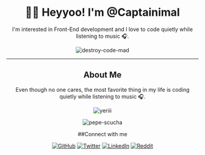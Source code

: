 <div align="center">

# 👩‍💻 Heyyoo! I'm @Captainimal

I'm interested in Front-End development and I love to code quietly while listening to music 🎧.

![destroy-code-mad](https://github.com/Captainimal/Captainimal/assets/132740277/a501a201-9b27-411b-82d1-248041056c07)

---

## About Me

Even though no one cares, the most favorite thing in my life is coding quietly while listening to music 🎧.

![yeriii](https://github.com/Captainimal/Captainimal/assets/132740277/6fc5828a-1344-4f98-b2ea-f78c9064121b)

![pepe-scucha](https://github.com/Captainimal/Captainimal/assets/132740277/6cb986e4-4744-407b-a0b8-b641af9f4b9b)

<!---
Captainimal is a ✨ special ✨ person because its `README.md` (this file) appears normal on GitHub profile.
You can click the Preview link to take a look at your changes.
--->

##Connect with me

[![GitHub](https://img.shields.io/badge/GitHub-Profile-blue?style=for-the-badge&logo=github)](https://github.com/Captainimal)
[![Twitter](https://img.shields.io/badge/Twitter-Profile-blue?style=for-the-badge&logo=twitter)](https://twitter.com/alan_jev)
[![LinkedIn](https://img.shields.io/badge/LinkedIn-Profile-blue?style=for-the-badge&logo=linkedin)](https://www.linkedin.com/in/jevon-alana-66a7b6280/)
[![Reddit](https://img.shields.io/badge/Reddit-Profile-blue?style=for-the-badge&logo=reddit)](https://www.reddit.com/user/your_username)

</div>
